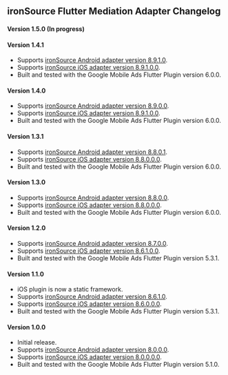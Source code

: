 ## ironSource Flutter Mediation Adapter Changelog

#### Version 1.5.0 (In progress)

#### Version 1.4.1
- Supports [ironSource Android adapter version 8.9.1.0](https://github.com/googleads/googleads-mobile-android-mediation/blob/main/ThirdPartyAdapters/ironsource/CHANGELOG.md#version-8910).
- Supports [ironSource iOS adapter version 8.9.1.0.0](https://github.com/googleads/googleads-mobile-ios-mediation/blob/main/adapters/IronSource/CHANGELOG.md#version-89100).
- Built and tested with the Google Mobile Ads Flutter Plugin version 6.0.0.

#### Version 1.4.0
- Supports [ironSource Android adapter version 8.9.0.0](https://github.com/googleads/googleads-mobile-android-mediation/blob/main/ThirdPartyAdapters/ironsource/CHANGELOG.md#version-8900).
- Supports [ironSource iOS adapter version 8.9.1.0.0](https://github.com/googleads/googleads-mobile-ios-mediation/blob/main/adapters/IronSource/CHANGELOG.md#version-89100).
- Built and tested with the Google Mobile Ads Flutter Plugin version 6.0.0.

#### Version 1.3.1
- Supports [ironSource Android adapter version 8.8.0.1](https://github.com/googleads/googleads-mobile-android-mediation/blob/main/ThirdPartyAdapters/ironsource/CHANGELOG.md#version-8801).
- Supports [ironSource iOS adapter version 8.8.0.0.0](https://github.com/googleads/googleads-mobile-ios-mediation/blob/main/adapters/IronSource/CHANGELOG.md#version-88000).
- Built and tested with the Google Mobile Ads Flutter Plugin version 6.0.0.

#### Version 1.3.0
- Supports [ironSource Android adapter version 8.8.0.0](https://github.com/googleads/googleads-mobile-android-mediation/blob/main/ThirdPartyAdapters/ironsource/CHANGELOG.md#version-8800).
- Supports [ironSource iOS adapter version 8.8.0.0.0](https://github.com/googleads/googleads-mobile-ios-mediation/blob/main/adapters/IronSource/CHANGELOG.md#version-88000).
- Built and tested with the Google Mobile Ads Flutter Plugin version 6.0.0.

#### Version 1.2.0
- Supports [ironSource Android adapter version 8.7.0.0](https://github.com/googleads/googleads-mobile-android-mediation/blob/main/ThirdPartyAdapters/ironsource/CHANGELOG.md#version-8700).
- Supports [ironSource iOS adapter version 8.6.1.0.0](https://github.com/googleads/googleads-mobile-ios-mediation/blob/main/adapters/IronSource/CHANGELOG.md#version-86100).
- Built and tested with the Google Mobile Ads Flutter Plugin version 5.3.1.

#### Version 1.1.0
- iOS plugin is now a static framework.
- Supports [ironSource Android adapter version 8.6.1.0](https://github.com/googleads/googleads-mobile-android-mediation/blob/main/ThirdPartyAdapters/ironsource/CHANGELOG.md#version-8610).
- Supports [ironSource iOS adapter version 8.6.0.0.0](https://github.com/googleads/googleads-mobile-ios-mediation/blob/main/adapters/IronSource/CHANGELOG.md#version-86000).
- Built and tested with the Google Mobile Ads Flutter Plugin version 5.3.1.

#### Version 1.0.0
- Initial release.
- Supports [ironSource Android adapter version 8.0.0.0](https://github.com/googleads/googleads-mobile-android-mediation/blob/main/ThirdPartyAdapters/ironsource/CHANGELOG.md#version-8000).
- Supports [ironSource iOS adapter version 8.0.0.0.0](https://github.com/googleads/googleads-mobile-ios-mediation/blob/main/adapters/IronSource/CHANGELOG.md#version-80000).
- Built and tested with the Google Mobile Ads Flutter Plugin version 5.1.0.
